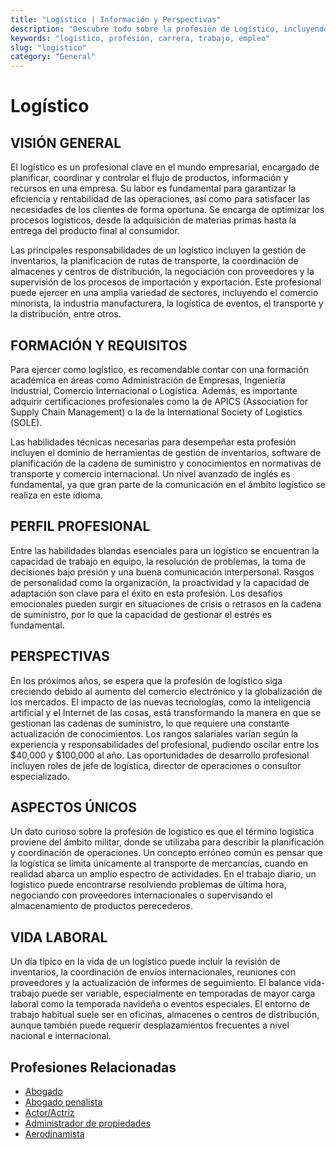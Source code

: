 ```yaml
---
title: "Logístico | Información y Perspectivas"
description: "Descubre todo sobre la profesión de Logístico, incluyendo responsabilidades, requisitos y oportunidades."
keywords: "logístico, profesión, carrera, trabajo, empleo"
slug: "logistico"
category: "General"
---
```


# Logístico

## VISIÓN GENERAL

El logístico es un profesional clave en el mundo empresarial, encargado de planificar, coordinar y controlar el flujo de productos, información y recursos en una empresa. Su labor es fundamental para garantizar la eficiencia y rentabilidad de las operaciones, así como para satisfacer las necesidades de los clientes de forma oportuna. Se encarga de optimizar los procesos logísticos, desde la adquisición de materias primas hasta la entrega del producto final al consumidor. 

Las principales responsabilidades de un logístico incluyen la gestión de inventarios, la planificación de rutas de transporte, la coordinación de almacenes y centros de distribución, la negociación con proveedores y la supervisión de los procesos de importación y exportación. Este profesional puede ejercer en una amplia variedad de sectores, incluyendo el comercio minorista, la industria manufacturera, la logística de eventos, el transporte y la distribución, entre otros.

## FORMACIÓN Y REQUISITOS

Para ejercer como logístico, es recomendable contar con una formación académica en áreas como Administración de Empresas, Ingeniería Industrial, Comercio Internacional o Logística. Además, es importante adquirir certificaciones profesionales como la de APICS (Association for Supply Chain Management) o la de la International Society of Logistics (SOLE). 

Las habilidades técnicas necesarias para desempeñar esta profesión incluyen el dominio de herramientas de gestión de inventarios, software de planificación de la cadena de suministro y conocimientos en normativas de transporte y comercio internacional. Un nivel avanzado de inglés es fundamental, ya que gran parte de la comunicación en el ámbito logístico se realiza en este idioma.

## PERFIL PROFESIONAL

Entre las habilidades blandas esenciales para un logístico se encuentran la capacidad de trabajo en equipo, la resolución de problemas, la toma de decisiones bajo presión y una buena comunicación interpersonal. Rasgos de personalidad como la organización, la proactividad y la capacidad de adaptación son clave para el éxito en esta profesión. Los desafíos emocionales pueden surgir en situaciones de crisis o retrasos en la cadena de suministro, por lo que la capacidad de gestionar el estrés es fundamental.

## PERSPECTIVAS

En los próximos años, se espera que la profesión de logístico siga creciendo debido al aumento del comercio electrónico y la globalización de los mercados. El impacto de las nuevas tecnologías, como la inteligencia artificial y el Internet de las cosas, está transformando la manera en que se gestionan las cadenas de suministro, lo que requiere una constante actualización de conocimientos. Los rangos salariales varían según la experiencia y responsabilidades del profesional, pudiendo oscilar entre los $40,000 y $100,000 al año. Las oportunidades de desarrollo profesional incluyen roles de jefe de logística, director de operaciones o consultor especializado.

## ASPECTOS ÚNICOS

Un dato curioso sobre la profesión de logístico es que el término logística proviene del ámbito militar, donde se utilizaba para describir la planificación y coordinación de operaciones. Un concepto erróneo común es pensar que la logística se limita únicamente al transporte de mercancías, cuando en realidad abarca un amplio espectro de actividades. En el trabajo diario, un logístico puede encontrarse resolviendo problemas de última hora, negociando con proveedores internacionales o supervisando el almacenamiento de productos perecederos.

## VIDA LABORAL

Un día típico en la vida de un logístico puede incluir la revisión de inventarios, la coordinación de envíos internacionales, reuniones con proveedores y la actualización de informes de seguimiento. El balance vida-trabajo puede ser variable, especialmente en temporadas de mayor carga laboral como la temporada navideña o eventos especiales. El entorno de trabajo habitual suele ser en oficinas, almacenes o centros de distribución, aunque también puede requerir desplazamientos frecuentes a nivel nacional e internacional.
## Profesiones Relacionadas

- [Abogado](/profesiones/abogado/)
- [Abogado penalista](/profesiones/abogado-penalista/)
- [Actor/Actriz](/profesiones/actor-actriz/)
- [Administrador de propiedades](/profesiones/administrador-de-propiedades/)
- [Aerodinamista](/profesiones/aerodinamista/)

